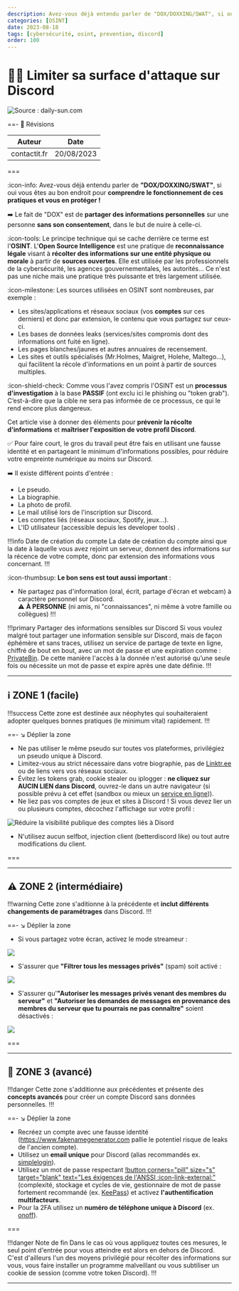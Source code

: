 ```yaml
---
description: Avez-vous déjà entendu parler de "DOX/DOXXING/SWAT", si oui vous êtes au bon endroit pour comprendre le fonctionnement de ces pratiques et vous en protéger !
categories: [OSINT]
date: 2023-08-18
tags: [cybersécurité, osint, prevention, discord]
order: 100
---
```


# 🙅‍♂️ Limiter sa surface d'attaque sur Discord

![Source : daily-sun.com](images/discord.webp)

==- :wrench: Révisions

Auteur | Date
--- | ---
contactit.fr | 20/08/2023

===

:icon-info: Avez-vous déjà entendu parler de **"DOX/DOXXING/SWAT"**, si oui vous êtes au bon endroit pour **comprendre le fonctionnement de ces pratiques et vous en protéger !** 

➡️ Le fait de "DOX" est de **partager des informations personnelles** sur une personne **sans son consentement**, dans le but de nuire à celle-ci.

:icon-tools: Le principe technique qui se cache derrière ce terme est l'**OSINT**. L'**Open Source Intelligence** est une pratique de **reconnaissance légale** visant à **récolter des informations sur une entité physique ou morale** à partir de **sources ouvertes**. Elle est utilisée par les professionnels de la cybersécurité, les agences gouvernementales, les autorités... Ce n'est pas une niche mais une pratique très puissante et très largement utilisée.  

:icon-milestone: Les sources utilisées en OSINT sont nombreuses, par exemple :  

- Les sites/applications et réseaux sociaux (vos **comptes** sur ces derniers) et donc par extension, le contenu que vous partagez sur ceux-ci.
- Les bases de données leaks (services/sites compromis dont des informations ont fuité en ligne).
- Les pages blanches/jaunes et autres annuaires de recensement.
- Les sites et outils spécialisés (Mr.Holmes, Maigret, Holehe, Maltego...), qui facilitent la récole d'informations en un point à partir de sources multiples.

:icon-shield-check: Comme vous l'avez compris l'OSINT est un **processus d'investigation** à la base **PASSIF** (ont exclu ici le phishing ou "token grab"). C’est-à-dire que la cible ne sera pas informée de ce processus, ce qui le rend encore plus dangereux.  

Cet article vise à donner des éléments pour **prévenir la récolte d'informations** et **maîtriser l'exposition de votre profil Discord**.  

✅ Pour faire court, le gros du travail peut être fais en utilisant une fausse identité et en partageant le minimum d'informations possibles, pour réduire votre empreinte numérique au moins sur Discord.

➡️ Il existe différent points d'entrée :  

- Le pseudo.
- La biographie.
- La photo de profil.
- Le mail utilisé lors de l'inscription sur Discord.
- Les comptes liés (réseaux sociaux, Spotify, jeux...).
- L'ID utilisateur (accessible depuis les developer tools) . 

!!!info Date de création du compte
La date de création du compte ainsi que la date à laquelle vous avez rejoint un serveur, donnent des informations sur la récence de votre compte, donc par extension des informations vous concernant.
!!!

:icon-thumbsup: **Le bon sens est tout aussi important** :

- Ne partagez pas d'information (oral, écrit, partage d'écran et webcam) à caractère personnel sur Discord.  
⚠️ **À PERSONNE** (ni amis, ni "connaissances", ni même à votre famille ou collègues) !!!

!!!primary Partager des informations sensibles sur Discord
Si vous voulez malgré tout partager une information sensible sur Discord, mais de façon éphémère et sans traces, utilisez un service de partage de texte en ligne, chiffré de bout en bout, avec un mot de passe et une expiration comme : [PrivateBin](https://privatebin.net). De cette manière l'accès à la donnée n'est autorisé qu’une seule fois ou nécessite un mot de passe et expire après une date définie.
!!!

---

## ℹ️ ZONE 1 (facile)

!!!success
Cette zone est destinée aux néophytes qui souhaiteraient adopter quelques bonnes pratiques (le minimum vital) rapidement.
!!!

==- ↘️ Déplier la zone

- Ne pas utiliser le même pseudo sur toutes vos plateformes, privilégiez un pseudo unique à Discord.
- Limitez-vous au strict nécessaire dans votre biographie, pas de [Linktr.ee](https://linktr.ee/) ou de liens vers vos réseaux sociaux.
- Évitez les tokens grab, cookie stealer ou iplogger : **ne cliquez sur AUCIN LIEN dans Discord**, ouvrez-le dans un autre navigateur (si possible prévu à cet effet (sandbox ou mieux un [service en ligne](https://www.browserling.com/))). 
- Ne liez pas vos comptes de jeux et sites à Discord ! Si vous devez lier un ou plusieurs comptes, décochez l'affichage sur votre profil :  

![Réduire la visibilité publique des comptes liés à Disord](images/discord_private.png)

- N'utilisez aucun selfbot, injection client (betterdiscord like) ou tout autre modifications du client.

===

---

## ⚠️ ZONE 2 (intermédiaire)

!!!warning
Cette zone s'aditionne à la précédente et **inclut différents changements de paramétrages** dans Discord.
!!!

==- ↘️ Déplier la zone

- Si vous partagez votre écran, activez le mode streameur :

![](images/discord_streamer.webp)

- S'assurer que **"Filtrer tous les messages privés"** (spam) soit activé :

![](images/discord_spam.png)

- S'assurer qu'**"Autoriser les messages privés venant des membres du serveur"** et **"Autoriser les demandes de messages en provenance des membres du serveur que tu pourrais ne pas connaître"** soient désactivés :

![](images/discord_messages.png)

===

---

## 🔐 ZONE 3 (avancé)

!!!danger
Cette zone s'additionne aux précédentes et présente des **concepts avancés** pour créer un compte Discord sans données personnelles.
!!!

==- ↘️ Déplier la zone

- Recréez un compte avec une fausse identité (https://www.fakenamegenerator.com pallie le potentiel risque de leaks de l'ancien compte).
- Utilisez un **email unique** pour Discord (alias recommandés ex. [simplelogin](https://simplelogin.io/)).
- Utilisez un mot de passe respectant [!button corners="pill" size="s" target="blank" text="Les éxigences de l'ANSSI :icon-link-external:"](https://www.ssi.gouv.fr/guide/recommandations-relatives-a-lauthentification-multifacteur-et-aux-mots-de-passe/) (complexité, stockage et cycles de vie, gestionnaire de mot de passe fortement recommandé (ex. [KeePass](https://keepassxc.org)) et activez **l'authentification multifacteurs**.
- Pour la 2FA utilisez un **numéro de téléphone unique à Discord** (ex. [onoff](https://www.onoff.app)).

===

!!!danger Note de fin
Dans le cas où vous appliquez toutes ces mesures, le seul point d'entrée pour vous atteindre est alors en dehors de Discord. C'est d'ailleurs l'un des moyens privilégié pour récolter des informations sur vous, vous faire installer un programme malveillant ou vous subtiliser un cookie de session (comme votre token Discord).
!!!

---
